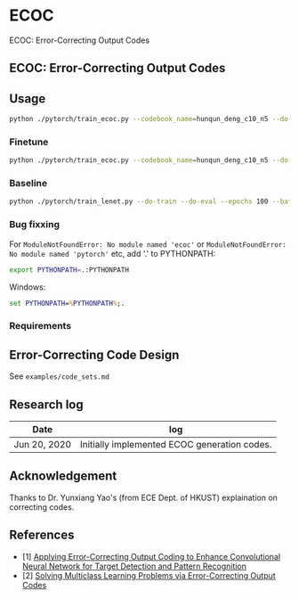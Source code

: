 # ECOC

ECOC: Error-Correcting Output Codes

## ECOC: Error-Correcting Output Codes

## Usage

```bash
python ./pytorch/train_ecoc.py --codebook_name=hunqun_deng_c10_n5 --do-train --do-eval --epochs 100 --batch-size 32 --loss binary_cross_entropy
```

### Finetune

```bash
python ./pytorch/train_ecoc.py --codebook_name=hunqun_deng_c10_n5 --do-train --do-eval --epochs 100 --batch-size 32 --loss binary_cross_entropy --model-path ./output/ECOC-LeNet-5_MNIST_sgd_20230520-020335/ECOC-LeNet-5.pt
```

### Baseline

```bash
python ./pytorch/train_lenet.py --do-train --do-eval --epochs 100 --batch-size 32  --loss cross_entropy
```

### Bug fixxing

For `ModuleNotFoundError: No module named 'ecoc'` or `ModuleNotFoundError: No module named 'pytorch'` etc, add '.' to PYTHONPATH:

```bash
export PYTHONPATH=.:PYTHONPATH
```

Windows:

```cmd
set PYTHONPATH=%PYTHONPATH%;.
```

### Requirements

## Error-Correcting Code Design

See `examples/code_sets.md`

## Research log

| Date         | log                                          |
| ------------ | -------------------------------------------- |
| Jun 20, 2020 | Initially implemented ECOC generation codes. |

## Acknowledgement

Thanks to Dr. Yunxiang Yao's (from ECE Dept. of HKUST) explaination on correcting codes.

## References

- [1] [Applying Error-Correcting Output Coding to Enhance Convolutional Neural Network for Target Detection and Pattern Recognition](https://ieeexplore.ieee.org/document/5597751)
- [2] [Solving Multiclass Learning Problems via Error-Correcting Output Codes](https://www.jair.org/index.php/jair/article/view/10127)

